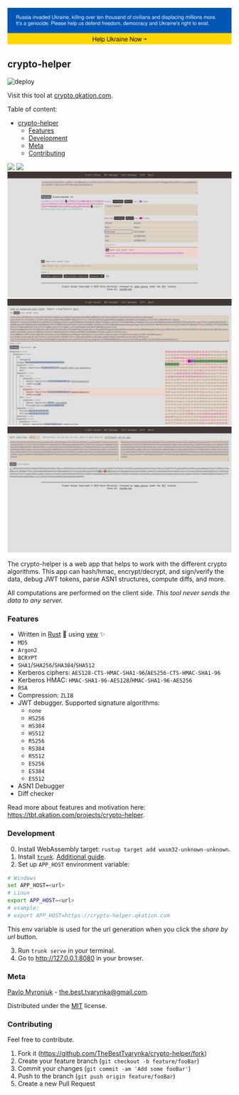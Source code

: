[![Stand With Ukraine](https://raw.githubusercontent.com/vshymanskyy/StandWithUkraine/main/banner2-direct.svg)](https://stand-with-ukraine.pp.ua/)

## crypto-helper

![deploy](https://github.com/TheBestTvarynka/crypto-helper/actions/workflows/github-actions.yml/badge.svg)

Visit this tool at [crypto.qkation.com](https://crypto.qkation.com).

Table of content:

- [crypto-helper](#crypto-helper)
  - [Features](#features)
  - [Development](#development)
  - [Meta](#meta)
  - [Contributing](#contributing)

![](/public/img/example.png)
![](/public/img/sha.png)
![](/public/img/jwt.png)
![](/public/img/asn1.png)
![](/public/img/diff.png)

The crypto-helper is a web app that helps to work with the different crypto algorithms. This app can hash/hmac, encrypt/decrypt, and sign/verify the data, debug JWT tokens, parse ASN1 structures, compute diffs, and more.

All computations are performed on the client side. _This tool never sends the data to any server._

### Features

* Written in [Rust](https://github.com/rust-lang/rust) :crab: using [yew](https://github.com/yewstack/yew) :sparkles:
* `MD5`
* `Argon2`
* `BCRYPT`
* `SHA1`/`SHA256`/`SHA384`/`SHA512`
* Kerberos ciphers: `AES128-CTS-HMAC-SHA1-96`/`AES256-CTS-HMAC-SHA1-96`
* Kerberos HMAC: `HMAC-SHA1-96-AES128`/`HMAC-SHA1-96-AES256`
* `RSA`
* Compression: `ZLIB`
* JWT debugger. Supported signature algorithms:
  * `none`
  * `HS256`
  * `HS384`
  * `HS512`
  * `RS256`
  * `RS384`
  * `RS512`
  * `ES256`
  * `ES384`
  * `ES512`
* ASN1 Debugger
* Diff checker

Read more about features and motivation here: https://tbt.qkation.com/projects/crypto-helper.

### Development

0. Install WebAssembly target: `rustup target add wasm32-unknown-unknown`.
1. Install [`trunk`](https://github.com/thedodd/trunk). [Additional guide](https://yew.rs/docs/next/getting-started/introduction#install-trunk).
2. Set up `APP_HOST` environment variable:
```bash
# Windows
set APP_HOST=<url>
# Linux
export APP_HOST=<url>
# example:
# export APP_HOST=https://crypto-helper.qkation.com
```
This env variable is used for the url generation when you click the *share by url* button.

3. Run `trunk serve` in your terminal.
4. Go to http://127.0.0.1:8080 in your browser.

### Meta

[Pavlo Myroniuk](https://github.com/TheBestTvarynka) - [the.best.tvarynka@gmail.com](mailto:the.best.tvarynka@gmail.com).

Distributed under the [MIT](https://github.com/TheBestTvarynka/crypto-helper/blob/main/LICENSE) license.

### Contributing

Feel free to contribute.

1. Fork it (<https://github.com/TheBestTvarynka/crypto-helper/fork>)
2. Create your feature branch (`git checkout -b feature/fooBar`)
3. Commit your changes (`git commit -am 'Add some fooBar'`)
4. Push to the branch (`git push origin feature/fooBar`)
5. Create a new Pull Request
